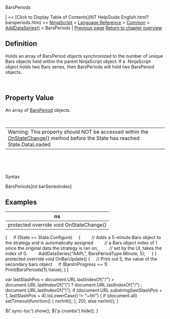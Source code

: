 ﻿










 


BarsPeriods







| &lt;&lt; [Click to Display Table of Contents](NT HelpGuide English.html?barsperiods.htm) &gt;&gt;
 [NinjaScript](ninjascript.htm) &gt; [Language Reference](language_reference_wip.htm) &gt; [Common](common.htm) &gt; [AddDataSeries()](adddataseries.htm) &gt;
BarsPeriods | [Previous page](barsinprogress.htm)
[Return to chapter overview](adddataseries.htm)










Definition
----------


Holds an array of BarsPeriod objects synchronized to the number of unique Bars objects held within the parent NinjaScript object. If a  NinjaScript object holds two Bars series, then BarsPeriods will hold two BarsPeriod objects.


 


Property Value
--------------


An array of [BarsPeriod](barsperiod.htm) objects.


 




|  |
| --- |
| Warning: This property should NOT be accessed within the [OnStateChange()](onstatechange.htm) method before the State has reached State.DataLoaded |



 


   

Syntax  

BarsPeriods[int barSeriesIndex]




Examples
--------




| ns |
| --- |
| protected override void OnStateChange()
{
     if (State == State.Configure)
     {
         // Adds a 5-minute Bars object to the strategy and is automatically assigned 
         // a Bars object index of 1 since the original data the strategy is ran on,
         // set by the UI, takes the index of 0. 
         AddDataSeries("AAPL", BarsPeriodType.Minute, 5); 
     }
} 
 
protected override void OnBarUpdate() 
{ 
     // Print out 5, the value of the secondary bars object 
     if (BarsInProgress == 1)
         Print(BarsPeriods[1].Value);
} |






 
 var lastSlashPos = document.URL.lastIndexOf("/") &gt; document.URL.lastIndexOf("\\") ? document.URL.lastIndexOf("/") : document.URL.lastIndexOf("\\");
 if (document.URL.substring(lastSlashPos + 1, lastSlashPos + 4).toLowerCase() != "~hh") {
 if (document.all) setTimeout(function() {
 nsrInit();
 }, 20);
 else nsrInit();
 }
 
 
 $('.sync-toc').show();
 $('p.crumbs').hide();
 }
 
 
 



